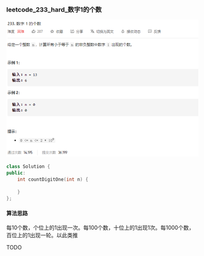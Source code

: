 ### leetcode_233_hard_数字1的个数

![image-20210324110716289](leetcode_233_hard_数字1的个数.assets/image-20210324110716289.png)

```c++
class Solution {
public:
    int countDigitOne(int n) {

    }
};
```

#### 算法思路

每10个数，个位上的1出现一次。每100个数，十位上的1出现1次。每1000个数，百位上的1出现一轮。以此类推

TODO